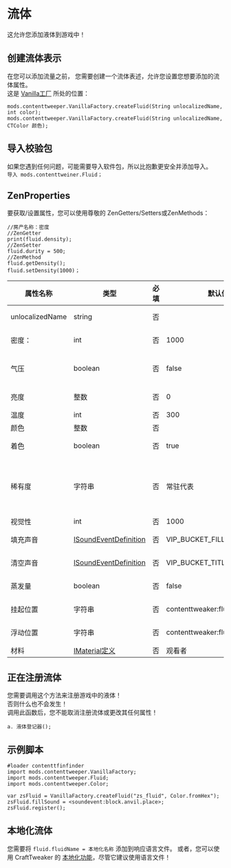 # 流体

这允许您添加液体到游戏中！

## 创建流体表示

在您可以添加流量之前， 您需要创建一个流体表述，允许您设置您想要添加的流体属性。  
这是 [Vanilla工厂](/Mods/ContentTweaker/Vanilla/Creatable_Content/VanillaFactory/) 所处的位置：

```zenscript
mods.contenttweeper.VanillaFactory.createFluid(String unlocalizedName, int color);
mods.contenttweeper.VanillaFactory.createFluid(String unlocalizedName, CTColor 颜色);
```

## 导入校验包

如果您遇到任何问题，可能需要导入软件包，所以比抱歉更安全并添加导入。  
`导入 mods.contenttweiner.Fluid；`

## ZenProperties

要获取/设置属性，您可以使用尊敬的 ZenGetters/Setters或ZenMethods：

```zenscript
//房产名称：密度
//ZenGetter
print(fluid.density);
//ZenSetter
fluid.durity = 500;
//ZenMethod
fluid.getDensity();
fluid.setDensity(1000)；
```

| 属性名称            | 类型                                                                                       | 必填 | 默认值                              | 描述/注释                                               |
| --------------- | ---------------------------------------------------------------------------------------- | -- | -------------------------------- | --------------------------------------------------- |
| unlocalizedName | string                                                                                   | 否  |                                  | 名字，应该是所有小写                                          |
| 密度：             | int                                                                                      | 否  | 1000                             | 您可以在流体中步行多快。                                        |
| 气压              | boolean                                                                                  | 否  | false                            | 液态气体是否向上(向上而不是向下)？                                  |
| 亮度              | 整数                                                                                       | 否  | 0                                | 液体放出的光电水平                                           |
| 温度              | int                                                                                      | 否  | 300                              | 流体温度                                                |
| 颜色              | 整数                                                                                       | 否  |                                  | 流体颜色代码                                              |
| 着色              | boolean                                                                                  | 否  | true                             | 液体的颜色代码是否适用？                                        |
| 稀有度             | 字符串                                                                                      | 否  | 常驻代表                             | 液体多少，确定工具提示颜色("COMMON", "UNCOMMON", "RARE", "EPIC") |
| 视觉性             | int                                                                                      | 否  | 1000                             | 流体传播速度                                              |
| 填充声音            | [ISoundEventDefinition](/Mods/ContentTweaker/Vanilla/Types/Sound/ISoundEventDefinition/) | 否  | VIP_BUCKET_FILL                | 液体被拿到圆桶时播放的声音                                       |
| 清空声音            | [ISoundEventDefinition](/Mods/ContentTweaker/Vanilla/Types/Sound/ISoundEventDefinition/) | 否  | VIP_BUCKET_TITLE               | 放置液体时播放的声音                                          |
| 蒸发量             | boolean                                                                                  | 否  | false                            | 放置在荷兰时是否蒸发？                                         |
| 挂起位置            | 字符串                                                                                      | 否  | contenttweaker:fluids/fluid      | 寻找液体纹理的位置                                           |
| 浮动位置            | 字符串                                                                                      | 否  | contenttweaker:fluids/fluid_flow | 找到流体纹理的位置                                           |
| 材料              | [IMaterial定义](/Mods/ContentTweaker/Vanilla/Types/Block/IMaterialDefinition/)             | 否  | 观看者                              | 液体制成的材料                                             |

## 正在注册流体

您需要调用这个方法来注册游戏中的液体！  
否则什么也不会发生！  
调用此函数后，您不能取消注册流体或更改其任何属性！

```zenscript
a. 液体登记器();
```

## 示例脚本

```zenscript
#loader contenttfinfinder
import mods.contenttweeper.VanillaFactory;
import mods.contenttweeper.Fluid;
import mods.contenttweeper.Color;

var zsFluid = VanillaFactory.createFluid("zs_fluid", Color.fromHex");
zsFluid.fillSound = <soundevent:block.anvil.place>;
zsFluid.register();
```

## 本地化流体

您需要将 `fluid.fluidName = 本地化名称` 添加到响应语言文件。 或者，您可以使用 CraftTweaker 的 [本地化功能](/Vanilla/Game/IGame/)，尽管它建议使用语言文件！